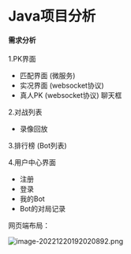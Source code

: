 # Java项目分析

#### 需求分析

1.PK界面

- 匹配界面 (微服务)
- 实况界面 (websocket协议)
- 真人PK (websocket协议) 聊天框

2.对战列表

- 录像回放

3.排行榜 (Bot列表)

4.用户中心界面

- 注册
- 登录
- 我的Bot
- Bot的对局记录



网页端布局：

![image-20221220192020892.png](https://s2.loli.net/2022/12/20/GVPMOntar3Yp6wy.png)









